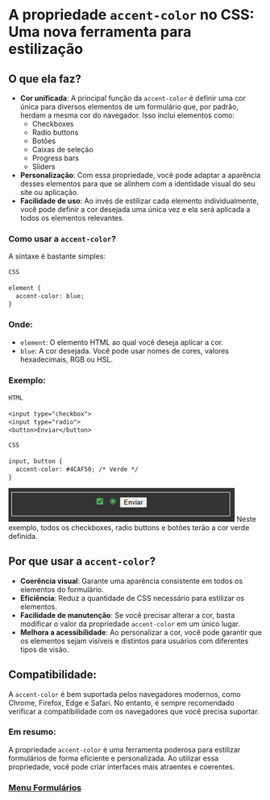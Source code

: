 # A propriedade `accent-color` no CSS: Uma nova ferramenta para estilização

## O que ela faz?

- **Cor unificada**: A principal função da `accent-color` é definir uma cor única para diversos elementos de um formulário que, por padrão, herdam a mesma cor do navegador. Isso inclui elementos como:
    - Checkboxes
    - Radio buttons
    - Botões
    - Caixas de seleção
    - Progress bars
    - Sliders
- **Personalização**: Com essa propriedade, você pode adaptar a aparência desses elementos para que se alinhem com a identidade visual do seu site ou aplicação.
- **Facilidade de uso**: Ao invés de estilizar cada elemento individualmente, você pode definir a cor desejada uma única vez e ela será aplicada a todos os elementos relevantes.

### Como usar a `accent-color`?

A sintaxe é bastante simples:

```
CSS

element {
  accent-color: blue;
}
```

### Onde:

- `element`: O elemento HTML ao qual você deseja aplicar a cor.
- `blue`: A cor desejada. Você pode usar nomes de cores, valores hexadecimais, RGB ou HSL.

### Exemplo:

```
HTML

<input type="checkbox">
<input type="radio">
<button>Enviar</button>
```
```
CSS

input, button {
  accent-color: #4CAF50; /* Verde */
}
```

<img src="./img/accent-color.PNG">
Neste exemplo, todos os checkboxes, radio buttons e botões terão a cor verde definida.

## Por que usar a `accent-color`?

- **Coerência visual**: Garante uma aparência consistente em todos os elementos do formulário.
- **Eficiência**: Reduz a quantidade de CSS necessário para estilizar os elementos.
- **Facilidade de manutenção**: Se você precisar alterar a cor, basta modificar o valor da propriedade `accent-color` em um único lugar.
- **Melhora a acessibilidade**: Ao personalizar a cor, você pode garantir que os elementos sejam visíveis e distintos para usuários com diferentes tipos de visão.

## Compatibilidade:

A `accent-color` é bem suportada pelos navegadores modernos, como Chrome, Firefox, Edge e Safari. No entanto, é sempre recomendado verificar a compatibilidade com os navegadores que você precisa suportar.

### Em resumo:

A propriedade `accent-color` é uma ferramenta poderosa para estilizar formulários de forma eficiente e personalizada. Ao utilizar essa propriedade, você pode criar interfaces mais atraentes e coerentes.

### [Menu Formulários](menu-formularios.md)